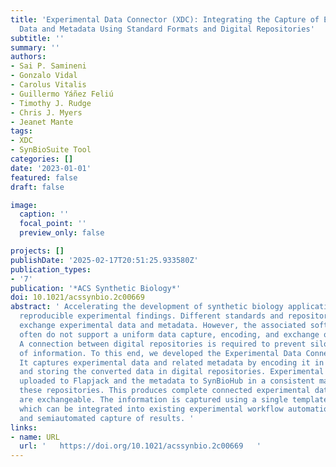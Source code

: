 ```yaml
---
title: 'Experimental Data Connector (XDC): Integrating the Capture of Experimental
  Data and Metadata Using Standard Formats and Digital Repositories'
subtitle: ''
summary: ''
authors:
- Sai P. Samineni
- Gonzalo Vidal
- Carolus Vitalis
- Guillermo Yáñez Feliú
- Timothy J. Rudge
- Chris J. Myers
- Jeanet Mante
tags:
- XDC
- SynBioSuite Tool
categories: []
date: '2023-01-01'
featured: false
draft: false

image:
  caption: ''
  focal_point: ''
  preview_only: false

projects: []
publishDate: '2025-02-17T20:51:25.933580Z'
publication_types:
- '7'
publication: '*ACS Synthetic Biology*'
doi: 10.1021/acssynbio.2c00669
abstract: ' Accelerating the development of synthetic biology applications requires
  reproducible experimental findings. Different standards and repositories exist to
  exchange experimental data and metadata. However, the associated software tools
  often do not support a uniform data capture, encoding, and exchange of information.
  A connection between digital repositories is required to prevent siloing and loss
  of information. To this end, we developed the Experimental Data Connector (XDC).
  It captures experimental data and related metadata by encoding it in standard formats
  and storing the converted data in digital repositories. Experimental data is then
  uploaded to Flapjack and the metadata to SynBioHub in a consistent manner linking
  these repositories. This produces complete connected experimental data sets that
  are exchangeable. The information is captured using a single template Excel Workbook,
  which can be integrated into existing experimental workflow automation processes
  and semiautomated capture of results. '
links:
- name: URL
  url: '   https://doi.org/10.1021/acssynbio.2c00669   '
---
```

